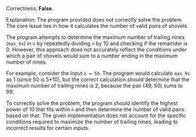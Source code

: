 Correctness: **False**.

Explanation: The program provided does not correctly solve the problem. The core issue lies in how it calculates the number of valid pairs of shovels.

The program attempts to determine the maximum number of trailing nines (`max_9s`) in `n` by repeatedly dividing `n` by 10 and checking if the remainder is 0. However, this approach does not accurately reflect the conditions under which a pair of shovels would sum to a number ending in the maximum number of nines.

For example, consider the input `n = 50`. The program would calculate `max_9s` as 1 (since 50 is 5*10), but the correct calculation should determine that the maximum number of trailing nines is 2, because the pair (49, 50) sums to 99.

To correctly solve the problem, the program should identify the highest power of 10 that fits within `n` and then determine the number of valid pairs based on that. The given implementation does not account for the specific conditions required to maximize the number of trailing nines, leading to incorrect results for certain inputs.
